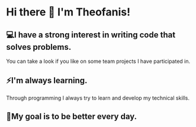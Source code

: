 # Hi there 👋 I'm Theofanis!

## 💻I have a strong interest in writing code that solves problems.
You can take a look if you like on some team projects I have participated in.

## ⚡I'm always learning.
Through programming I always try to learn  and develop my technical skills.

## 💪My goal is to be better every day.

<!--
**theofanistzoumakas/theofanistzoumakas** is a ✨ _special_ ✨ repository because its `README.md` (this file) appears on your GitHub profile.

Here are some ideas to get you started:

- 🔭 I’m currently working on ...
- 🌱 I’m currently learning ...
- 👯 I’m looking to collaborate on ...
- 🤔 I’m looking for help with ...
- 💬 Ask me about ...
- 📫 How to reach me: ...
- 😄 Pronouns: ...
- ⚡ Fun fact: ...
-->
